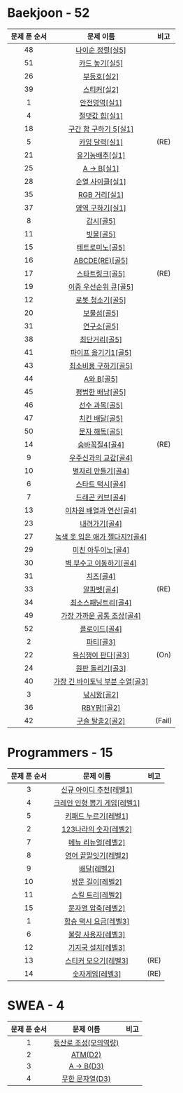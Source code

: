 # Baekjoon - 52
|문제 푼 순서|문제 이름|비고|
|:---:|:---:|:---:|
|48|[나이순 정렬[실5]](https://www.acmicpc.net/problem/10814)|
|51|[카드 놓기[실5]](https://www.acmicpc.net/problem/5568)|
|26|[부등호[실2]](https://www.acmicpc.net/problem/2529)|
|39|[스티커[실2]](https://www.acmicpc.net/problem/9465)|
|1|[안전영역[실1]](https://www.acmicpc.net/problem/2468)|
|4|[절댓값 힙[실1]](https://www.acmicpc.net/problem/11286)|
|18|[구간 합 구하기 5[실1]](https://www.acmicpc.net/problem/11660)|
|5|[카잉 달력[실1]](https://www.acmicpc.net/problem/6064)|(RE)|
|21|[유기농배추[실1]](https://www.acmicpc.net/problem/1012)|
|25|[A -> B[실1]](https://www.acmicpc.net/problem/16953)|
|28|[순열 사이클[실1]](https://www.acmicpc.net/problem/10451)|
|35|[RGB 거리[실1]](https://www.acmicpc.net/problem/1149)|
|37|[영역 구하기[실1]](https://www.acmicpc.net/problem/2583)|
|8|[감시[골5]](https://www.acmicpc.net/problem/15683)|
|11|[빗물[골5]](https://www.acmicpc.net/problem/14719)|
|15|[테트로미노[골5]](https://www.acmicpc.net/problem/14500)|
|16|[ABCDE(RE)[골5]](https://www.acmicpc.net/problem/13023)|
|17|[스타트링크[골5]](https://www.acmicpc.net/problem/5014)|(RE)|
|19|[이중 우선순위 큐[골5]](https://www.acmicpc.net/problem/7662)|
|12|[로봇 청소기[골5]](https://www.acmicpc.net/problem/14503)|
|20|[보물섬[골5]](https://www.acmicpc.net/problem/2589)|
|31|[연구소[골5]](https://www.acmicpc.net/problem/14502)|
|38|[최단거리[골5]](https://www.acmicpc.net/problem/1753)|
|41|[파이프 옮기기1[골5]](https://www.acmicpc.net/problem/17070)|
|43|[최소비용 구하기[골5]](https://www.acmicpc.net/problem/1916)|
|44|[A와 B[골5]](https://www.acmicpc.net/problem/12904)|
|45|[평범한 배낭[골5]](https://www.acmicpc.net/problem/12865)|
|46|[선수 과목[골5]](https://www.acmicpc.net/problem/15686)|
|47|[치킨 배달[골5]](https://www.acmicpc.net/problem/14567)|
|50|[문자 해독[골5]](https://www.acmicpc.net/problem/1593)|
|14|[숨바꼭질4[골4]](https://www.acmicpc.net/problem/13913)|(RE)|
|9|[우주신과의 교감[골4]](https://www.acmicpc.net/problem/1774)|
|10|[별자리 만들기[골4]](https://www.acmicpc.net/problem/4386)|
|6|[스타트 택시[골4]](https://www.acmicpc.net/problem/19238)|
|7|[드래곤 커브[골4]](https://www.acmicpc.net/problem/15685)|
|13|[이차원 배열과 연산[골4]](https://www.acmicpc.net/problem/17140)|
|23|[내려가기[골4]](https://www.acmicpc.net/problem/2096)|
|27|[녹색 옷 입은 애가 젤다지?[골4]](https://www.acmicpc.net/problem/4485)|
|29|[미친 아두이노[골4]](https://www.acmicpc.net/problem/8972)|
|30|[벽 부수고 이동하기[골4]](https://www.acmicpc.net/problem/2206)|
|31|[치즈[골4]](https://www.acmicpc.net/problem/2638)|
|33|[알파벳[골4]](https://www.acmicpc.net/problem/1987)|(RE)|
|34|[최소스패닝트리[골4]](https://www.acmicpc.net/problem/1197)||
|49|[가장 가까운 공통 조상[골4]](https://www.acmicpc.net/problem/3584)||
|52|[플로이드[골4]](https://www.acmicpc.net/problem/11404)|
|2|[파티[골3]](https://www.acmicpc.net/problem/1238)|
|22|[욕심쟁이 판다[골3]](https://www.acmicpc.net/problem/1937)|(On)|
|24|[원판 돌리기[골3]](https://www.acmicpc.net/problem/17822)||
|40|[가장 긴 바이토닉 부분 수열[골3]](https://www.acmicpc.net/problem/11054)||
|3|[낚시왕[골2]](https://www.acmicpc.net/problem/17143)|
|36|[RBY팡![골2]](https://www.acmicpc.net/problem/5577)|
|42|[구슬 탈출2[골2]](https://www.acmicpc.net/problem/13460)|(Fail)|

# Programmers - 15

|문제 푼 순서|문제 이름|비고|
|:---:|:---:|:---:|
|3|[신규 아이디 추천[레벨1]](https://programmers.co.kr/learn/courses/30/lessons/72410) |
|4|[크레인 인형 뽑기 게임[레벨1]](https://programmers.co.kr/learn/courses/30/lessons/64061) |
|5|[키패드 누르기[레벨1]](https://programmers.co.kr/learn/courses/30/lessons/67256) |
|2|[123나라의 숫자[레벨2]](https://programmers.co.kr/learn/courses/30/lessons/12899) |
|7|[메뉴 리뉴얼[레벨2]](https://programmers.co.kr/learn/courses/30/lessons/72411) |
|8|[영어 끝말잇기[레벨2]](https://programmers.co.kr/learn/courses/30/lessons/12981) |
|9|[배달[레벨2]](https://programmers.co.kr/learn/courses/30/lessons/12978) |
|10|[방문 길이[레벨2]](https://programmers.co.kr/learn/courses/30/lessons/49994) |
|11|[스킬 트리[레벨2]](https://programmers.co.kr/learn/courses/30/lessons/49993) |
|15|[문자열 압축[레벨2]](https://programmers.co.kr/learn/courses/30/lessons/60057) |
|1|[합승 택시 요금[레벨3]](https://programmers.co.kr/learn/courses/30/lessons/72413) |
|6|[불량 사용자[레벨3]](https://programmers.co.kr/learn/courses/30/lessons/64064) |
|12|[기지국 설치[레벨3]](https://programmers.co.kr/learn/courses/30/lessons/12979) |
|13|[스티커 모으기[레벨3]](https://programmers.co.kr/learn/courses/30/lessons/12971) |(RE)|
|14|[숫자게임[레벨3]](https://programmers.co.kr/learn/courses/30/lessons/12987) |(RE)|
# SWEA - 4

|문제 푼 순서|문제 이름|비고|
|:---:|:---:|:---:|
|1|[등산로 조성(모의역량)](https://swexpertacademy.com/main/code/problem/problemDetail.do?contestProbId=AV5PoOKKAPIDFAUq) |
|2|[ATM(D2)](https://swexpertacademy.com/main/code/userProblem/userProblemDetail.do?contestProbId=AWo3QBrKSewDFAQi&categoryId=AWo3QBrKSewDFAQi&categoryType=CODE) |
|3|[A -> B(D3)](https://swexpertacademy.com/main/code/userProblem/userProblemDetail.do?contestProbId=AWo3PPBaSecDFAQi) |
|4|[무한 문자열(D3)](https://swexpertacademy.com/main/code/userProblem/userProblemDetail.do?contestProbId=AWo3NFJKSdgDFAQi&categoryId=AWo3NFJKSdgDFAQi&categoryType=CODE) |
